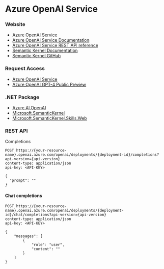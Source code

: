 # Azure OpenAI Service

### Website
* [Azure OpenAI Service](https://azure.microsoft.com/en-us/products/cognitive-services/openai-service)
* [Azure OpenAI Service Documentation](https://learn.microsoft.com/en-us/azure/cognitive-services/openai)
* [Azure OpenAI Service REST API reference](https://learn.microsoft.com/en-us/azure/cognitive-services/openai/reference)
* [Semantic Kernel Documentation](https://learn.microsoft.com/en-us/semantic-kernel)
* [Semantic Kernel GitHub](https://github.com/microsoft/semantic-kernel)

### Request Access
* [Azure OpenAI Service](https://aka.ms/oai/access)
* [Azure OpenAI GPT-4 Public Preview](https://aka.ms/oai/get-gpt4)

### .NET Package
* [Azure.AI.OpenAI ](https://www.nuget.org/packages/Azure.AI.OpenAI)
* [Microsoft.SemanticKernel](https://www.nuget.org/packages/Microsoft.SemanticKernel)
* [Microsoft.SemanticKernel.Skills.Web](https://www.nuget.org/packages/Microsoft.SemanticKernel.Skills.Web)

### REST API
Completions
```http
POST https://{your-resource-name}.openai.azure.com/openai/deployments/{deployment-id}/completions?api-version={api-version}
content-type: application/json
api-key: <API-KEY>

{
  "prompt": ""
}
```

#### Chat completions
```http
POST https://{your-resource-name}.openai.azure.com/openai/deployments/{deployment-id}/chat/completions?api-version={api-version}
content-type: application/json
api-key: <API-KEY>

{
    "messages": [
        {
            "role": "user", 
            "content": ""
        }
    ]
}
```